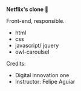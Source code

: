 **Netflix's clone :popcorn:**

Front-end, responsible.

- html
- css
- javascript/ jquery
- owl-caroulsel

Credits:

- Digital innovation one
- Instructor: Felipe Aguiar

